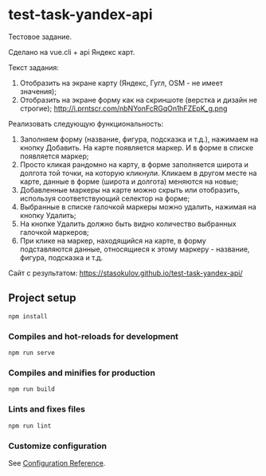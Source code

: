 # test-task-yandex-api

Тестовое задание.

Сделано на vue.cli + api Яндекс карт.

Текст задания:
1. Отобразить на экране карту (Яндекс, Гугл, OSM - не имеет значения);
2. Отобразить на экране форму как на скриншоте (верстка и дизайн не строгие); http://i.prntscr.com/nbNYonFcRGqOn1hFZEpK_g.png

Реализовать следующую функциональность:

1. Заполняем форму (название, фигура, подсказка и т.д.), нажимаем на кнопку Добавить. На карте появляется маркер. И в форме в списке появляется маркер;
2. Просто кликая рандомно на карту, в форме заполняется широта и долгота той точки, на которую кликнули. Кликаем в другом месте на карте, данные в форме (широта и долгота) меняются на новые;
3. Добавленные маркеры на карте можно скрыть или отобразить, используя соответствующий селектор на форме;
4. Выбранные в списке галочкой маркеры можно удалить, нажимая на кнопку Удалить;
5. На кнопке Удалить должно быть видно количество выбранных галочкой маркеров;
6. При клике на маркер, находящийся на карте, в форму подставляются данные, относящиеся к этому маркеру - название, фигура, подсказка и т.д.

Сайт с результатом: https://stasokulov.github.io/test-task-yandex-api/

## Project setup
```
npm install
```

### Compiles and hot-reloads for development
```
npm run serve
```

### Compiles and minifies for production
```
npm run build
```

### Lints and fixes files
```
npm run lint
```

### Customize configuration
See [Configuration Reference](https://cli.vuejs.org/config/).
